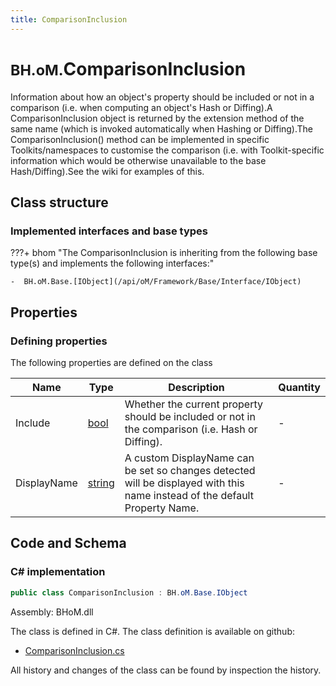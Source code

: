 ```yaml
---
title: ComparisonInclusion
---
```


# <small>BH.oM.</small>**ComparisonInclusion**

Information about how an object's property should be included or not in a comparison (i.e. when computing an object's Hash or Diffing).A ComparisonInclusion object is returned by the extension method of the same name (which is invoked automatically when Hashing or Diffing).The ComparisonInclusion() method can be implemented in specific Toolkits/namespaces to customise the comparison (i.e. with Toolkit-specific information which would be otherwise unavailable to the base Hash/Diffing).See the wiki for examples of this.

## Class structure

### Implemented interfaces and base types

???+ bhom "The ComparisonInclusion is inheriting from the following base type(s) and implements the following interfaces:"

    -  BH.oM.Base.[IObject](/api/oM/Framework/Base/Interface/IObject)


## Properties



### Defining properties

The following properties are defined on the class

| Name             | Type             | Description      | Quantity         |
|------------------|------------------|------------------|------------------|
| Include | [bool](https://learn.microsoft.com/en-us/dotnet/api/System.Boolean?view=netstandard-2.0) | Whether the current property should be included or not in the comparison (i.e. Hash or Diffing). | - |
| DisplayName | [string](https://learn.microsoft.com/en-us/dotnet/api/System.String?view=netstandard-2.0) | A custom DisplayName can be set so changes detected will be displayed with this name instead of the default Property Name. | - |


## Code and Schema

### C# implementation

``` C# title="C#"
public class ComparisonInclusion : BH.oM.Base.IObject
```

Assembly: BHoM.dll

The class is defined in C#. The class definition is available on github:

- [ComparisonInclusion.cs](https://github.com/BHoM/BHoM/blob/develop/BHoM/ComparisonInclusion.cs)

All history and changes of the class can be found by inspection the history.
